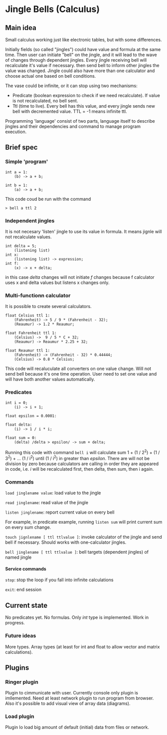 # Jingle Bells (Calculus)

## Main idea

Small calculus working just like electronic tables, but with some differences.

Initially fields (so called "jingles") could have value and formula at the same time. Then user can initiate "bell" on the jingle, and it will lead to the wave  of changes through dependent jingles. Every jingle receiving bell will recalculate it's value if necessary. then send bell to inform other jingles the value was changed. Jingle could also have more than one calculator and choose actual one based on bell conditions.

The vase could be infinite, or it can stop using two mechanisms:
  * Predicate (boolean expression to check if we need recalculate). If value is not recalculated, no bell sent.
  * Ttl (time to live). Every bell has this value, and every jingle sends new bell with decremented value. TTL = -1 means infinite ttl.

Programming 'language' consist of two parts, language itself to describe jingles and their dependencies and command to manage program execution.

## Brief spec

### Simple 'program'

```
int a = 1:
    (b) -> a + b;

int b = 1:
    (a) -> a + b;
```

This code coud be run with the command

```
> bell a ttl 2
```
### Independent jingles

It is not necesary 'listen' jingle to use its value in formula. It means jignle will not recalculate values.

```
int delta = 5;
    (listening list)
int x:
    (listening list) -> expression;
int f:
    (x) -> x + delta;
```

in this case *delta* changes will not initiate *f* changes because f calculator uses x and delta values but listens x changes only.

### Multi-functionn calculator

It is possible to create several calculators.

```
float Celsius ttl 1:
    (Fahrenheit) -> 5 / 9 * (Fahrenheit - 32);
    (Reaumur) -> 1.2 * Reaumur;

float Fahrenheit ttl 1:
    (Celsius) ->  9 / 5 * C + 32;
    (Reaumur) -> Reaumur * 2.25 + 32;

float Reaumur ttl 1:
    (Fahrenheit) -> (Fahrenheit - 32) * 0.44444;
    (Celsius) -> 0.8 * Celsius;
```

This code will recaluculate all converters on one value change. Will not send bell because it's one time operation. User need to set one value and will have both another values automatically.

### Predicates

```
int i = 0;
    (i) -> i + 1;

float epsilon = 0.0001:

float delta:
    (i) -> 1 / i * i;

float sum = 0:
    (delta) /delta > epsilon/ -> sum + delta;
```

Running this code with command ```bell i``` will calculate sum 1 + (1 / 2<sup>2</sup>) + (1 / 3<sup>2</sup>) + ... (1 / i<sup>2</sup>) until (1 / i<sup>2</sup>) in greater than *epsilon*. There are will not be division by zero because calculators are calling in order they are appeared in code, i.e. *i* will be recalculated first, then delta, then sum, then i again.

### Commands

```load jinglename value```: load value to the jingle

```read jinglename```: read value of the jingle

```listen jinglename```: report current value on every bell

For example, in predicate example, running ```listen sum``` will print current sum on every sum change.

```touch jignlename [ ttl ttlvalue ]```: invoke calculator of the jingle and send bell if necessary. Should works with one-calculator jingles.

```bell jinglename [ ttl ttlvalue ]```: bell targets (dependent jingles) of named jingle

#### Service commands

```stop```: stop the loop if you fall into infinite calculations

```exit```: end session

## Current state

No predicates yet. No formulas. Only *int* type is implemented. Work in progress.

### Future ideas

More types. Array types (at least for int and float to allow vector and matrix calculations).

## Plugins

### Ringer plugin

Plugin to cimmunicate with user. Currently console only plugin is imllemented. Need at least network plugin to run program from browser. Also it's possible to add visual view of array data (diagrams).

### Load plugin

Plugin lo load big amount of default (initial) data from files or network.
